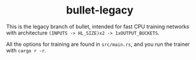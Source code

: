 <div align="center">

# bullet-legacy

</div>

This is the legacy branch of bullet, intended for fast CPU training networks with architecture `(INPUTS -> HL_SIZE)x2 -> 1xOUTPUT_BUCKETS`.

All the options for training are found in `src/main.rs`, and you run the trainer with `cargo r -r`.
